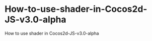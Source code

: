 How-to-use-shader-in-Cocos2d-JS-v3.0-alpha
==========================================

How to use shader in Cocos2d-JS-v3.0-alpha
